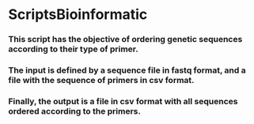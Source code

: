 # ScriptsBioinformatic

### This script has the objective of ordering genetic sequences according to their type of primer.

### The input is defined by a sequence file in fastq format, and a file with the sequence of primers in csv format.

### Finally, the output is a file in csv format with all sequences ordered according to the primers.

